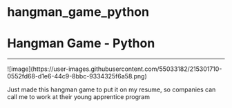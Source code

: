 # hangman_game_python
<h1>Hangman Game - Python</h1>
<hr>
![image](https://user-images.githubusercontent.com/55033182/215301710-0552fd68-d1e6-44c9-8bbc-9334325f6a58.png)

<br>

<p>Just made this hangman game to put it on my resume, so companies can call me to work at their young apprentice program</p>
